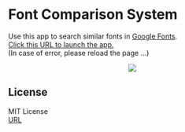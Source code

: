 # Font Comparison System

Use this app to search similar fonts in [Google Fonts](https://fonts.google.com/).  
[Click this URL to launch the app.](https://fontcomparisonsystem.herokuapp.com/)  
(In case of error, please reload the page ...)

<div align="center"><img src="https://user-images.githubusercontent.com/40710706/111905014-f11a0180-8a8c-11eb-86f6-d8e07742d0fb.png"></div>

## License
MIT License  
[URL](https://github.com/sshhoo/fcs/blob/main/LICENSE)  
